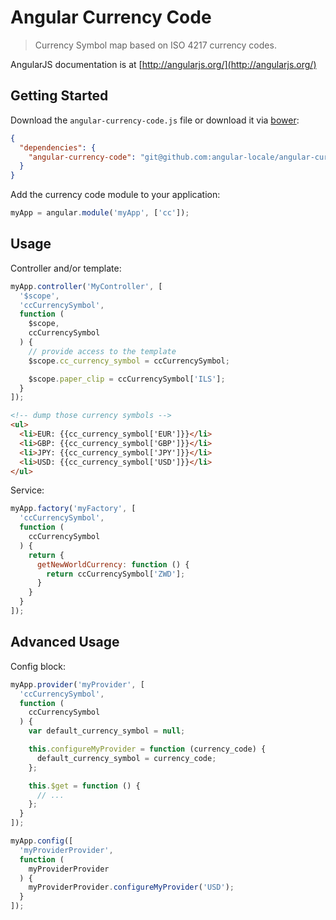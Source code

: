 # Angular Currency Code
> Currency Symbol map based on ISO 4217 currency codes.

AngularJS documentation is at [http://angularjs.org/](http://angularjs.org/)

## Getting Started

Download the `angular-currency-code.js` file or download it via [bower](http://bower.io/):

```json
{
  "dependencies": {
    "angular-currency-code": "git@github.com:angular-locale/angular-currency-code.git"
  }
}
```

Add the currency code module to your application:

```javascript
myApp = angular.module('myApp', ['cc']);
```

## Usage

Controller and/or template:

```javascript
myApp.controller('MyController', [
  '$scope',
  'ccCurrencySymbol',
  function (
    $scope,
    ccCurrencySymbol
  ) {
    // provide access to the template
    $scope.cc_currency_symbol = ccCurrencySymbol;

    $scope.paper_clip = ccCurrencySymbol['ILS'];
  }
]);
```

```html
<!-- dump those currency symbols -->
<ul>
  <li>EUR: {{cc_currency_symbol['EUR']}}</li>
  <li>GBP: {{cc_currency_symbol['GBP']}}</li>
  <li>JPY: {{cc_currency_symbol['JPY']}}</li>
  <li>USD: {{cc_currency_symbol['USD']}}</li>
</ul>
```

Service:

```javascript
myApp.factory('myFactory', [
  'ccCurrencySymbol',
  function (
    ccCurrencySymbol
  ) {
    return {
      getNewWorldCurrency: function () {
        return ccCurrencySymbol['ZWD'];
      }
    }
  }
]);
```

## Advanced Usage

Config block:

```javascript
myApp.provider('myProvider', [
  'ccCurrencySymbol',
  function (
    ccCurrencySymbol
  ) {
    var default_currency_symbol = null;

    this.configureMyProvider = function (currency_code) {
      default_currency_symbol = currency_code;
    };

    this.$get = function () {
      // ...
    };
  }
]);

myApp.config([
  'myProviderProvider',
  function (
    myProviderProvider
  ) {
    myProviderProvider.configureMyProvider('USD');
  }
]);
```
